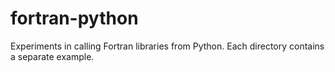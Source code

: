 # fortran-python

Experiments in calling Fortran libraries from Python.
Each directory contains a separate example.
